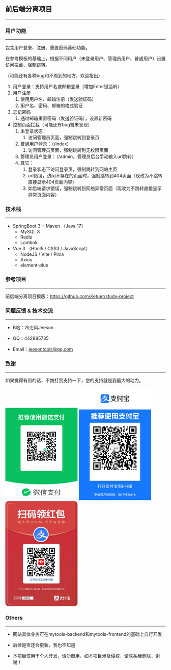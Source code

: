 ## 前后端分离项目

---

### 用户功能

---
包含用户登录、注册、重置密码基础功能。

在参考模板的基础上，根据不同用户（未登录用户、管理员用户、普通用户）设置访问拦截、强制跳转。

（可能还有各种bug和不周到的地方，欢迎指出）

1. 用户登录：支持用户名或邮箱登录（增加Enter键监听）
2. 用户注册
   1. 使用用户名、邮箱注册（发送验证码）
   2. 用户名、密码、邮箱的格式验证
3. 忘记密码
   1. 通过邮箱重置密码（发送验证码），设置新密码
4. 控制页面拦截（可能还有bug暂未发现）
   1. 未登录状态：
      1. 访问管理员页面，强制跳转到登录页
   2. 普通用户登录：（/index）
      1. 访问管理员页面，强制跳转到无权限页面
   3. 管理员用户登录：（/admin，管理员后台手动输入url跳转）
   4. 其它：
      1. 登录状态下访问登录页，强制跳转到网站主页
      2. url错误，访问不存在的页面时，强制跳转到404页面（现改为不跳转直接显示404页面内容）
      3. 如后端请求错误，强制跳转到网络异常页面（现改为不跳转直接显示异常页面内容）

### 技术栈

---
+ SpringBoot 3 + Maven （Java 17）
   + MySQL 8
   + Redis
   + Lombok
+ Vue 3 （Html5 / CSS3 / JavaScript）
   + NodeJS / Vite / Pinia
   + Axios
   + element-plus

 ### 参考项目

---
前后端分离项目模版：https://github.com/Ketuer/study-project

### 问题反馈 & 技术交流

---
+ B站：冷尐风Jeeson

+ QQ：442885735

+ Email：jeesontools@qq.com

### 致谢

---
如果觉得有用的话，不妨打赏支持一下，您的支持就是我最大的动力。

<img src="./picture/qr_wechat.png" width="45%" alt=""/>
<img src="./picture/qr_alipay.jpg" width="45%" alt=""/>
<img src="./picture/qr_ali_redbag.jpg" width="45%" alt=""/>

### Others

---
+ 网站具体业务可在mytools-backend和mytools-frontend的基础上自行开发

+ 后续是否还会更新，我也不知道

+ 本项目仅用于个人开发，请勿商用，如本项目涉及侵权，请联系我删除，谢谢！